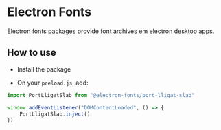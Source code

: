 # Electron Fonts

Electron fonts packages provide font archives em electron desktop apps.

## How to use

* Install the package

* On your `preload.js`, add:

```ts
import PortLligatSlab from "@electron-fonts/port-lligat-slab"

window.addEventListener("DOMContentLoaded", () => {
    PortLligatSlab.inject()
})
```